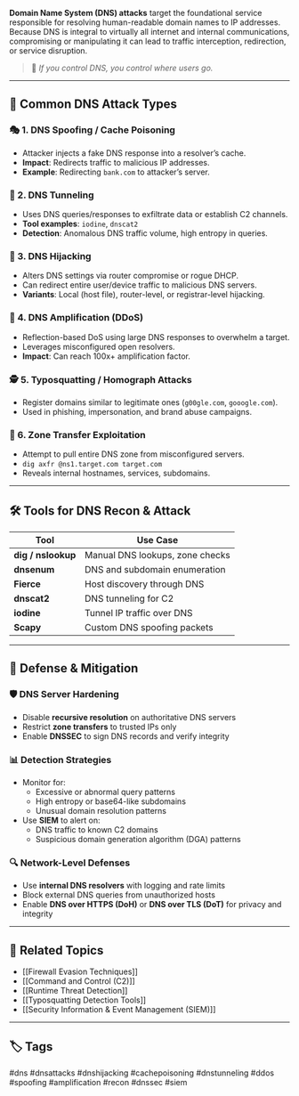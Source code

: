 **Domain Name System (DNS) attacks** target the foundational service responsible for resolving human-readable domain names to IP addresses. Because DNS is integral to virtually all internet and internal communications, compromising or manipulating it can lead to traffic interception, redirection, or service disruption.

> 🧠 *If you control DNS, you control where users go.*

---

## 🧱 Common DNS Attack Types

### 🎭 1. **DNS Spoofing / Cache Poisoning**
- Attacker injects a fake DNS response into a resolver’s cache.
- **Impact**: Redirects traffic to malicious IP addresses.
- **Example**: Redirecting `bank.com` to attacker’s server.

### 📡 2. **DNS Tunneling**
- Uses DNS queries/responses to exfiltrate data or establish C2 channels.
- **Tool examples**: `iodine`, `dnscat2`
- **Detection**: Anomalous DNS traffic volume, high entropy in queries.

### 🔄 3. **DNS Hijacking**
- Alters DNS settings via router compromise or rogue DHCP.
- Can redirect entire user/device traffic to malicious DNS servers.
- **Variants**: Local (host file), router-level, or registrar-level hijacking.

### 🚫 4. **DNS Amplification (DDoS)**
- Reflection-based DoS using large DNS responses to overwhelm a target.
- Leverages misconfigured open resolvers.
- **Impact**: Can reach 100x+ amplification factor.

### 🕵️ 5. **Typosquatting / Homograph Attacks**
- Register domains similar to legitimate ones (`g00gle.com`, `gooogle.com`).
- Used in phishing, impersonation, and brand abuse campaigns.

### 🧪 6. **Zone Transfer Exploitation**
- Attempt to pull entire DNS zone from misconfigured servers.
- `dig axfr @ns1.target.com target.com`
- Reveals internal hostnames, services, subdomains.

---

## 🛠 Tools for DNS Recon & Attack

| Tool         | Use Case                                 |
|--------------|-------------------------------------------|
| **dig / nslookup** | Manual DNS lookups, zone checks         |
| **dnsenum**   | DNS and subdomain enumeration            |
| **Fierce**    | Host discovery through DNS               |
| **dnscat2**   | DNS tunneling for C2                     |
| **iodine**    | Tunnel IP traffic over DNS               |
| **Scapy**     | Custom DNS spoofing packets              |

---

## 🔐 Defense & Mitigation

### 🛡 DNS Server Hardening

- Disable **recursive resolution** on authoritative DNS servers
- Restrict **zone transfers** to trusted IPs only
- Enable **DNSSEC** to sign DNS records and verify integrity

### 📊 Detection Strategies

- Monitor for:
  - Excessive or abnormal query patterns
  - High entropy or base64-like subdomains
  - Unusual domain resolution patterns
- Use **SIEM** to alert on:
  - DNS traffic to known C2 domains
  - Suspicious domain generation algorithm (DGA) patterns

### 🔍 Network-Level Defenses

- Use **internal DNS resolvers** with logging and rate limits
- Block external DNS queries from unauthorized hosts
- Enable **DNS over HTTPS (DoH)** or **DNS over TLS (DoT)** for privacy and integrity

---

## 🧩 Related Topics

- [[Firewall Evasion Techniques]]
- [[Command and Control (C2)]]
- [[Runtime Threat Detection]]
- [[Typosquatting Detection Tools]]
- [[Security Information & Event Management (SIEM)]]

---

## 🏷 Tags

#dns #dnsattacks #dnshijacking #cachepoisoning #dnstunneling #ddos #spoofing #amplification #recon #dnssec #siem

